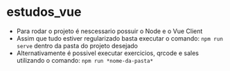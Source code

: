 # estudos_vue

- Para rodar o projeto é nescessario possuir o Node e o Vue Client
- Assim que tudo estiver regularizado basta executar o comando: `npm run serve` dentro da pasta do projeto desejado
- Alternativamente é possivel executar exercicios, qrcode e sales utilizando o comando: `npm run *nome-da-pasta*`
